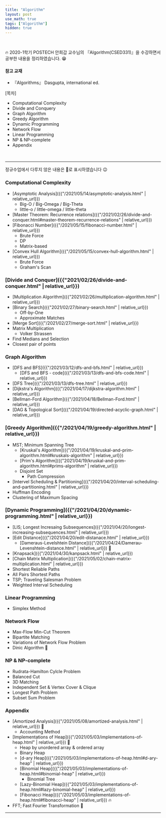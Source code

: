 ```yaml
---
title: "Algorithm"
layout: post
use_math: true
tags: ["Algorithm"]
hidden: true
---
```


<br>

🔥 2020-1학기 POSTECH 안희갑 교수님의 『Algorithm(CSED331)』을 수강하면서 공부한 내용을 정리하였습니다. 😁

#### 참고 교재
- 『Algorithms』 Dasgupta, international ed.

<div class="math-statement" markdown="1">

[목차]

- Computational Complexity
- Divide and Conquery
- Graph Algorithm
- Greedy Algorithm
- Dynamic Programming
- Network Flow
- Linear Programming
- NP & NP-complete
- Appendix

</div>

<br/>
<hr/>

정규수업에서 다루지 않은 내용은 🎈로 표시하였습니다 😉

### Computational Complexity

- [Asymptotic Analysis]({{"/2021/05/14/asymptotic-analysis.html" | relative_url}})
  - Big-O / Big-Omega / Big-Theta
  - little-o / little-omega / little-theta
- [Master Theorem: Recurrence relations]({{"/2021/02/26/divide-and-conquer.html#master-theorem-recurrence-relations" | relative_url}})
- [Fibonacci Number]({{"/2021/05/15/fibonacci-number.html" | relative_url}})
  - Brute Force
  - DP
  - Matrix-based
- [Convex Hull Algorithm]({{"/2021/05/15/convex-hull-algorithm.html" | relative_url}})
  - Brute Force
  - Graham's Scan

### [Divide and Conquer]({{"2021/02/26/divide-and-conquer.html" | relative_url}})

- [Multiplication Algorithm]({{"2021/02/26/multiplication-algorithm.html" | relative_url}})
- [Binary Search]({{"2021/02/27/binary-search.html" | relative_url}})
  - Off-by-One
  - Approximate Matches
- [Merge Sort]({{"/2021/02/27/merge-sort.html" | relative_url}})
- Matrix Multiplication
  - Volker Strassen
- Find Medians and Selection
- Closest pair of points

### Graph Algorithm

- [DFS and BFS]({{"/2021/03/12/dfs-and-bfs.html" | relative_url}})
  - [DFS and BFS - code]({{"/2021/03/13/dfs-and-bfs-code.html" | relative_url}})
- [DFS Tree]({{"/2021/03/13/dfs-tree.html" | relative_url}})
- [Dijkstra's Algorithm]({{"/2021/04/17/dijkstra-algorithm.html" | relative_url}})
- [Bellman-Ford Algorithm]({{"/2021/04/18/Bellman-Ford.html" | relative_url}})
- [DAG & Topological Sort]({{"/2021/04/19/directed-acyclic-graph.html" | relative_url}})

### [Greedy Algorithm]({{"/2021/04/19/greedy-algorithm.html" | relative_url}})

- MST; Minimum Spanning Tree
  - [Kruskal's Algorithm]({{"/2021/04/19/kruskal-and-prim-algorithm.html#kruskals-algorithm" | relative_url}})
  - [Prim's Algorithm]({{"2021/04/19/kruskal-and-prim-algorithm.html#prims-algorithm" | relative_url}})
  - Disjoint Set
    - Path Compression
- [Intervel Scheduling & Partitioning]({{"/2021/04/20/interval-scheduling-and-partitioning.html" | relative_url}})
- Huffman Encoding
- Clustering of Maximum Spacing

### [Dynamic Programming]({{"/2021/04/20/dynamic-programming.html" | relative_url}})

- [LIS; Longest Incresaing Subsequences]({{"/2021/04/20/longest-increasing-subsequences.html" | relative_url}})
- [Edit Distance]({{"/2021/04/20/edit-distanace.html" | relative_url}})
  - [Dameraus-Levelshtein Distance]({{"/2021/04/24/Damerau-Levenshtein-distance.html" | relative_url}}) 🎈
- [Knapsack]({{"/2021/04/30/kanpsack.html" | relative_url}})
- [Chain Matrix Multiplication]({{"/2021/05/02/chain-matrix-multiplication.html" | relative_url}})
- Shortest Reliable Paths
- All Pairs Shortest Paths
- TSP; Traveling Salesman Problem
- Weighted Interval Scheduling

### Linear Programming

- Simplex Method

### Network Flow

- Max-Flow Min-Cut Theorem
- Bipartite Matching
- Variations of Network Flow Problem
- Dinic Algorithm 🎈

### NP & NP-complete

- Rudrata-Hamilton Cylcle Problem
- Balanced Cut
- 3D Matching
- Independent Set & Vertex Cover & Clique
- Longest Path Problem
- Subset Sum Problem

### Appendix

- [Amortized Analysis]({{"/2021/05/08/amortized-analysis.html" | relative_url}}) 🎈
  - Accounting Method
- [Implementations of Heap]({{"/2021/05/03/implementations-of-heap.html" | relative_url}}) 🎈
  - Heap by unordered array & ordered array
  - Binary Heap
  - [d-ary Heap]({{"/2021/05/03/implementations-of-heap.html#d-ary-heap" | relative_url}})
  - [Binomial Heap]({{"/2021/05/03/implementations-of-heap.html#binomial-heap" | relative_url}})
    - Binomial Tree
  - [Lazy-Binomial Heap]({{"2021/05/03/implementations-of-heap.html#lazy-binomial-heap" | relative_url}})
  - [Fibonacci Heap]({{"/2021/05/03/implementations-of-heap.html#fibonacci-heap" | relative_url}}) 🔥
- FFT; Fast Fourier Transformation 🎈

<hr/>

